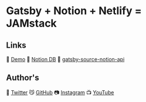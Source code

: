 # Gatsby + Notion + Netlify = JAMstack

## Links

🔗 [Demo](https://gatsby-notion-netlify-tutorial.netlify.app)
🔗 [Notion DB](https://www.notion.so/orlowdev/141db1d46fad4e058a78d2be09df7295?v=022c4f0e3a8f431a928b619b9821d902)
🔗 [gatsby-source-notion-api](https://www.npmjs.com/package/gatsby-source-notion-api)

## Author's

🦅 [Twitter](https://twitter.com/orlowdev)
😼 [GitHub](https://github.com/orlowdev)
📷 [Instagram](https://instagram.com/orlowdev)
📺 [YouTube](https://www.youtube.com/channel/UCt1JGl3147kSyRDbkSuqClg)
